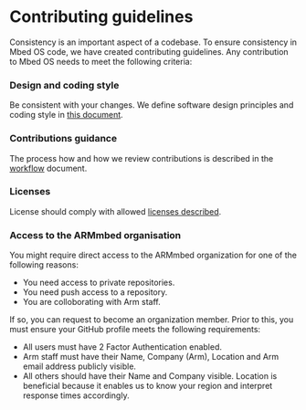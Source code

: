 <h1 id="guidelines">Contributing guidelines</h1>

Consistency is an important aspect of a codebase. To ensure consistency in Mbed OS code, we have created contributing guidelines. Any contribution to Mbed OS needs to meet the following criteria:

### Design and coding style

Be consistent with your changes. We define software design principles and coding style in [this document](style.html).

### Contributions guidance

The process how and how we review contributions is described in the [workflow](workflow.html) document.

### Licenses

License should comply with allowed [licenses described](license.html). 

### Access to the ARMmbed organisation

You might require direct access to the ARMmbed organization for one of the following reasons:

- You need access to private repositories.
- You need push access to a repository.
- You are colloborating with Arm staff.

If so, you can request to become an organization member. Prior to this, you must ensure your GitHub profile meets the following requirements:

- All users must have 2 Factor Authentication enabled.
- Arm staff must have their Name, Company (Arm), Location and Arm email address publicly visible.
- All others should have their Name and Company visible. Location is beneficial because it enables us to know your region and interpret response times accordingly.
